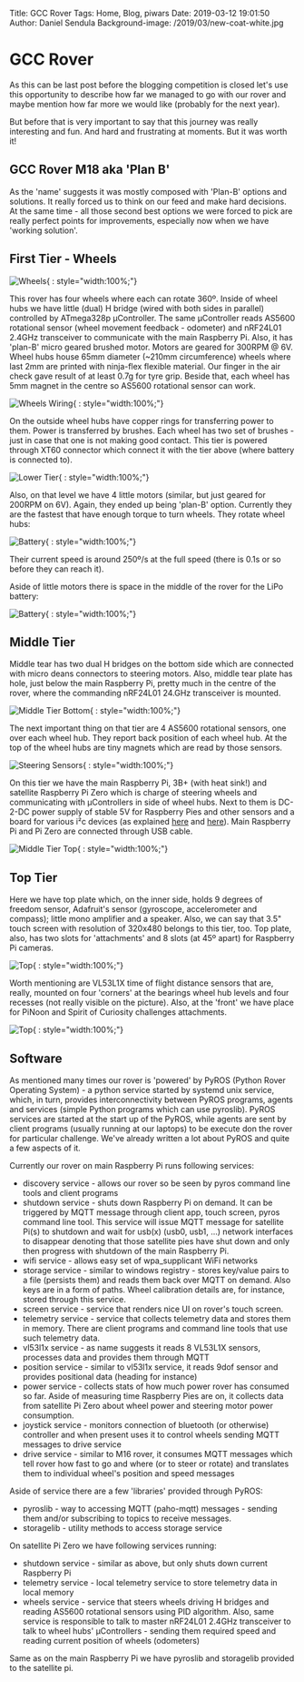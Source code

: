 Title: GCC Rover
Tags: Home, Blog, piwars
Date: 2019-03-12 19:01:50
Author: Daniel Sendula
Background-image: /2019/03/new-coat-white.jpg

# GCC Rover

As this can be last post before the blogging competition is closed let's use this opportunity to describe how far we managed to go with our rover and maybe mention how far more we would like (probably for the next year).

But before that is very important to say that this journey was really interesting and fun. And hard and frustrating at moments. But it was worth it!

<!-- TEASER_END -->

## GCC Rover M18 aka 'Plan B'

As the 'name' suggests it was mostly composed with 'Plan-B' options and solutions. It really forced us to think on our feed and make hard decisions. At the same time - all those second best options we were forced to pick are really perfect points for improvements, especially now when we have 'working solution'.

## First Tier - Wheels

![Wheels](/2019/03/M18-Plan-B-2.jpg "Wheels"){ : style="width:100%;"}

This rover has four wheels where each can rotate 360º. Inside of wheel hubs we have little (dual) H bridge (wired with both sides in parallel) controlled by ATmega328p µController. The same µController reads AS5600 rotational sensor (wheel movement feedback - odometer) and nRF24L01 2.4GHz transceiver to communicate with the main Raspberry Pi. Also, it has 'plan-B' micro geared brushed motor. Motors are geared for 300RPM @ 6V. Wheel hubs house 65mm diameter (~210mm circumference) wheels where last 2mm are printed with ninja-flex flexible material. Our finger in the air check gave result of at least 0.7g for tyre grip. Beside that, each wheel has 5mm magnet in the centre so AS5600 rotational sensor can work.

![Wheels Wiring](/2018/12/wheels-diagram.jpg "Wheels Wiring"){ : style="width:100%;"}

On the outside wheel hubs have copper rings for transferring power to them. Power is transferred by brushes. Each wheel has two set of brushes - just in case that one is not making good contact. This tier is powered through XT60 connector which connect it with the tier above (where battery is connected to).

![Lower Tier](/2019/03/M18-Plan-B-1.jpg "Lower Tier"){ : style="width:100%;"}

Also, on that level we have 4 little motors (similar, but just geared for 200RPM on 6V). Again, they ended up being 'plan-B' option. Currently they are the fastest that have enough torque to turn wheels. They rotate wheel hubs:

![Battery](/2019/03/M18-Plan-B-8.jpg "Battery"){ : style="width:100%;"}

Their current speed is around 250º/s at the full speed (there is 0.1s or so before they can reach it). 

Aside of little motors there is space in the middle of the rover for the LiPo battery:

![Battery](/2019/03/M18-Plan-B-3.jpg "Battery"){ : style="width:100%;"}


## Middle Tier

Middle tear has two dual H bridges on the bottom side which are connected with micro deans connectors to steering motors. Also, middle tear plate has hole, just below the main Raspberry Pi, pretty much in the centre of the rover, where the commanding nRF24L01 24.GHz transceiver is mounted.

![Middle Tier Bottom](/2019/03/M18-Plan-B-4.jpg "Middle Tier Bottom"){ : style="width:100%;"}

The next important thing on that tier are 4 AS5600 rotational sensors, one over each wheel hub. They report back position of each wheel hub. At the top of the wheel hubs are tiny magnets which are read by those sensors.

![Steering Sensors](/2019/03/M18-Plan-B-5.jpg "Steering Sensors"){ : style="width:100%;"}

On this tier we have the main Raspberry Pi, 3B+ (with heat sink!) and satellite Raspberry Pi Zero which is charge of steering wheels and communicating with µControllers in side of wheel hubs. Next to them is DC-2-DC power supply of stable 5V for Raspberry Pies and other sensors and a board for various i²c devices (as explained [here](/2019/12/10/i2c-multiplexer) and [here](/2019/02/12/another-setback.md)). Main Raspberry Pi and Pi Zero are connected through USB cable.

![Middle Tier Top](/2019/03/M18-Plan-B-6.jpg "Middle Tier Top"){ : style="width:100%;"}

## Top Tier

Here we have top plate which, on the inner side, holds 9 degrees of freedom sensor, Adafruit's sensor (gyroscope, accelerometer and compass); little mono amplifier and a speaker. Also, we can say that 3.5" touch screen with resolution of 320x480 belongs to this tier, too. Top plate, also, has two slots for 'attachments' and 8 slots (at 45º apart) for Raspberry Pi cameras. 

![Top](/2019/03/M18-Plan-B-7.jpg "Top"){ : style="width:100%;"}

Worth mentioning are VL53L1X time of flight distance sensors that are, really, mounted on four 'corners' at the bearings wheel hub levels and four recesses (not really visible on the picture). Also, at the 'front' we have place for PiNoon and Spirit of Curiosity challenges attachments. 

![Top](/2019/03/M18-Plan-B-9.jpg "Top"){ : style="width:100%;"}

## Software

As mentioned many times our rover is 'powered' by PyROS (Python Rover Operating System) - a python service started by systemd unix service, which, in turn, provides interconnectivity between PyROS programs, agents and services (simple Python programs which can use pyroslib). PyROS services are started at the start up of the PyROS, while agents are sent by client programs (usually running at our laptops) to be execute don the rover for particular challenge. We've already written a lot about PyROS and quite a few aspects of it.

Currently our rover on main Raspberry Pi runs following services:

- discovery service - allows our rover so be seen by pyros command line tools and client programs
- shutdown service - shuts down Raspberry Pi on demand. It can be triggered by MQTT message through client app, touch screen, pyros command line tool. This service will issue MQTT message for satellite Pi(s) to shutdown and wait for usb(x) (usb0, usb1, ...) network interfaces to disappear denoting that those satellite pies have shut down and only then progress with shutdown of the main Raspberry Pi. 
- wifi service - allows easy set of wpa_supplicant WiFi networks
- storage service - similar to windows registry - stores key/value pairs to a file (persists them) and reads them back over MQTT on demand. Also keys are in a form of paths. Wheel calibration details are, for instance, stored through this service.
- screen service - service that renders nice UI on rover's touch screen.
- telemetry service - service that collects telemetry data and stores them in memory. There are client programs and command line tools that use such telemetry data.
- vl53l1x service - as name suggests it reads 8 VL53L1X sensors, processes data and provides them through MQTT
- position service - similar to vl53l1x service, it reads 9dof sensor and provides positional data (heading for instance)
- power service - collects stats of how much power rover has consumed so far. Aside of measuring time Raspberry Pies are on, it collects data from satellite Pi Zero about wheel power and steering motor power consumption.
- joystick service - monitors connection of bluetooth (or otherwise) controller and when present uses it to control wheels sending MQTT messages to drive service
- drive service - similar to M16 rover, it consumes MQTT messages which tell rover how fast to go and where (or to steer or rotate) and translates them to individual wheel's position and speed messages

Aside of service there are a few 'libraries' provided through PyROS:

- pyroslib - way to accessing MQTT (paho-mqtt) messages - sending them and/or subscribing to topics to receive messages.
- storagelib - utility methods to access storage service

On satellite Pi Zero we have following services running:

- shutdown service - similar as above, but only shuts down current Raspberry Pi
- telemetry service - local telemetry service to store telemetry data in local memory
- wheels service - service that steers wheels driving H bridges and reading AS5600 rotational sensors using PID algorithm. Also, same service is responsible to talk to master nRF24L01 2.4GHz transceiver to talk to wheel hubs' µControllers - sending them required speed and reading current position of wheels (odometers)

Same as on the main Raspberry Pi we have pyroslib and storagelib provided to the satellite pi.

